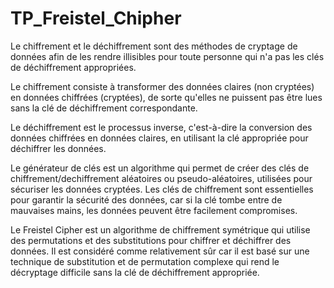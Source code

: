 # TP_Freistel_Chipher
Le chiffrement et le déchiffrement sont des méthodes de cryptage de données afin de les rendre illisibles pour toute personne qui n'a pas les clés de déchiffrement appropriées.


Le chiffrement consiste à transformer des données claires (non cryptées) en données chiffrées (cryptées), de sorte qu'elles ne puissent pas être lues sans la clé de déchiffrement correspondante.


Le déchiffrement est le processus inverse, c'est-à-dire la conversion des données chiffrées en données claires, en utilisant la clé appropriée pour déchiffrer les données.


Le générateur de clés est un algorithme qui permet de créer des clés de chiffrement/dechiffrement aléatoires ou pseudo-aléatoires, utilisées pour sécuriser les données cryptées. Les clés de chiffrement sont essentielles pour garantir la sécurité des données, car si la clé tombe entre de mauvaises mains, les données peuvent être facilement compromises.


Le Freistel Cipher est un algorithme de chiffrement symétrique qui utilise des permutations et des substitutions pour chiffrer et déchiffrer des données. Il est considéré comme relativement sûr car il est basé sur une technique de substitution et de permutation complexe qui rend le décryptage difficile sans la clé de déchiffrement appropriée.

